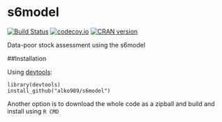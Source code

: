 # s6model

[![Build Status](https://travis-ci.org/alko989/s6model.svg?branch=poormansts)](https://travis-ci.org/alko989/s6model?branch=poormansts)
[![codecov.io](https://codecov.io/github/alko989/s6model/coverage.svg?branch=poormansts)](https://codecov.io/github/alko989/s6model?branch=poormansts)
[![CRAN version](http://www.r-pkg.org/badges/version/s6model)](http://cran.r-project.org/package=s6model)

Data-poor stock assessment using the s6model




##Installation

Using [devtools](http://cran.r-project.org/web/packages/devtools/index.html):

``` 
library(devtools)
install_github("alko989/s6model")
```

Another option is to download the whole code as a zipball and build and install using ```R CMD```

